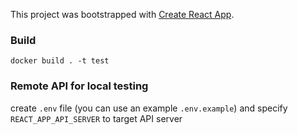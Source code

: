 This project was bootstrapped with [Create React App](https://github.com/facebook/create-react-app).

### Build

`docker build . -t test`

### Remote API for local testing
create `.env` file (you can use an example `.env.example`) and specify `REACT_APP_API_SERVER` to target API server

